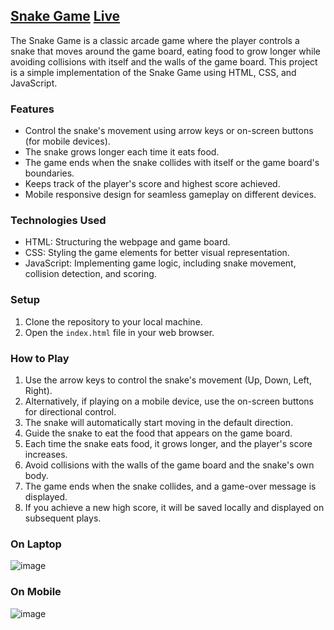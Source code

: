 ## [Snake Game](https://snake-classic-game.netlify.app/)    [Live](https://snake-classic-game.netlify.app/)  

The Snake Game is a classic arcade game where the player controls a snake that moves around the game board, eating food to grow longer while avoiding collisions with itself and the walls of the game board. This project is a simple implementation of the Snake Game using HTML, CSS, and JavaScript.

### Features

- Control the snake's movement using arrow keys or on-screen buttons (for mobile devices).
- The snake grows longer each time it eats food.
- The game ends when the snake collides with itself or the game board's boundaries.
- Keeps track of the player's score and highest score achieved.
- Mobile responsive design for seamless gameplay on different devices.

### Technologies Used

- HTML: Structuring the webpage and game board.
- CSS: Styling the game elements for better visual representation.
- JavaScript: Implementing game logic, including snake movement, collision detection, and scoring.

### Setup

1. Clone the repository to your local machine.
2. Open the `index.html` file in your web browser.

### How to Play

1. Use the arrow keys to control the snake's movement (Up, Down, Left, Right).
2. Alternatively, if playing on a mobile device, use the on-screen buttons for directional control.
3. The snake will automatically start moving in the default direction.
4. Guide the snake to eat the food that appears on the game board.
5. Each time the snake eats food, it grows longer, and the player's score increases.
6. Avoid collisions with the walls of the game board and the snake's own body.
7. The game ends when the snake collides, and a game-over message is displayed.
8. If you achieve a new high score, it will be saved locally and displayed on subsequent plays.

### On Laptop
![image](https://github.com/mahak-23/snake-game/assets/107416996/db93cb40-ceba-47f2-9459-0d5b148fbb1c)

### On Mobile
![image](https://github.com/mahak-23/snake-game/assets/107416996/10f2afd3-beab-48ec-a55b-f6ec5d4c9d99)


